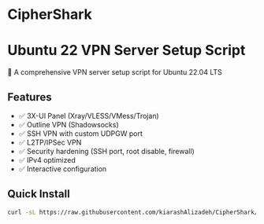 # CipherShark

# Ubuntu 22 VPN Server Setup Script

🚀 A comprehensive VPN server setup script for Ubuntu 22.04 LTS

## Features
- ✅ 3X-UI Panel (Xray/VLESS/VMess/Trojan)
- ✅ Outline VPN (Shadowsocks)
- ✅ SSH VPN with custom UDPGW port
- ✅ L2TP/IPSec VPN
- ✅ Security hardening (SSH port, root disable, firewall)
- ✅ IPv4 optimized
- ✅ Interactive configuration

## Quick Install

```bash
curl -sL https://raw.githubusercontent.com/kiarashAlizadeh/CipherShark/vpn-setup.sh | bash
